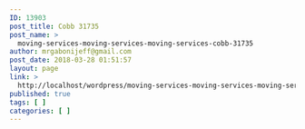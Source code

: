 ```yaml
---
ID: 13903
post_title: Cobb 31735
post_name: >
  moving-services-moving-services-moving-services-cobb-31735
author: mrgabonijeff@gmail.com
post_date: 2018-03-28 01:51:57
layout: page
link: >
  http://localhost/wordpress/moving-services-moving-services-moving-services-cobb-31735/
published: true
tags: [ ]
categories: [ ]
---
```

